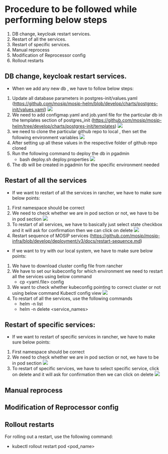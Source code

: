 # Procedure to be followed while performing below steps

1. DB change, keycloak restart services.
2. Restart of all the services.
3. Restart of specific services.
4. Manual reprocess
5. Modification of Reprocessor config
6. Rollout restarts

## DB change, keycloak restart services.

* When we add any new db , we have to follow below steps:

1. Update all database parameters in postgres-init/values.yaml (https://github.com/mosip/mosip-helm/blob/develop/charts/postgres-init/values.yaml)
![](/home/techno-243/Pictures/img1.png)
2. We need to add configmap.yaml and job.yaml file for the particular db in the templates section of postgres_init (https://github.com/mosip/mosip-helm/tree/develop/charts/postgres-init/templates)
![](/home/techno-243/Pictures/img2.png)
3. we need to clone the particular github repo to local , then set the following environment variables
![](/home/techno-243/Pictures/img3.png)
4. After setting up all these values in the respective folder of github repo cloned
5. Run the following command to deploy the db in pgadmin
   * bash deploy.sh deploy.properties
![](/home/techno-243/Pictures/img4.png)
6. The db will be created in pgadmin for the specific environment needed


## Restart of all the services

* If we want to restart of all the services in rancher, we have to make sure below points:

1. First namespace should be correct
2. We need to check whether we are in pod section or not, we have to be in pod section
![](/home/techno-243/Pictures/img5.png)
3. To restart of all services, we have to basically just select state checkbox and  it will ask for confirmation then we can click on delete
![](/home/techno-243/Pictures/img6.png)
4. Restart sequence of MOSIP services (https://github.com/mosip/mosip-infra/blob/develop/deployment/v3/docs/restart-sequence.md)

* If we want  to try with our local system, we have to make sure below points:

1. We have to download cluster config file from rancher
2. We have to set our kubeconfig for which environment we need to restart all the services using below command
   * cp <yaml.file> config
3. We want to check whether kubeconfig pointing to correct cluster or not using below command
Kubectl config view
![](/home/techno-243/Pictures/img7.png)
4. To restart of all the services, use the following commands
   * helm -n <ns> list
   * helm -n <ns> delete <service_names>



## Restart of specific services:

* If we want to restart of specific services in rancher, we have to make sure below points:
 
1. First namespace should be correct
2. We need to check whether we are in pod section or not, we have to be in pod section
![](/home/techno-243/Pictures/img1.png)
3.  To restart of specific services, we have to select specific service, click on delete   and  it will ask for confirmation then we can click on delete
![](/home/techno-243/Pictures/img8.png)


## Manual reprocess


## Modification of Reprocessor config



## Rollout restarts

For rolling out a restart, use the following command:

* kubectl rollout restart pod <pod_name>











